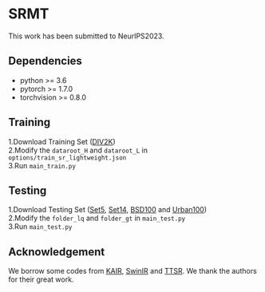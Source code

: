 # SRMT
This work has been submitted to NeurIPS2023.

Dependencies
--
* python >= 3.6
* pytorch >= 1.7.0
* torchvision >= 0.8.0

Training
--
1.Download Training Set ([DIV2K](https://data.vision.ee.ethz.ch/cvl/DIV2K/))    
2.Modify the ``dataroot_H`` and ``dataroot_L`` in ``options/train_sr_lightweight.json``  
3.Run ``main_train.py``  

Testing
--
1.Download Testing Set ([Set5](https://uofi.box.com/shared/static/kfahv87nfe8ax910l85dksyl2q212voc.zip), [Set14](https://uofi.box.com/shared/static/igsnfieh4lz68l926l8xbklwsnnk8we9.zip), [BSD100](https://uofi.box.com/shared/static/qgctsplb8txrksm9to9x01zfa4m61ngq.zip) and [Urban100](https://uofi.box.com/shared/static/65upg43jjd0a4cwsiqgl6o6ixube6klm.zip))  
2.Modify the ``folder_lq`` and ``folder_gt`` in ``main_test.py``  
3.Run ``main_test.py``  

Acknowledgement
--
We borrow some codes from [KAIR](https://github.com/cszn/KAIR), [SwinIR](https://github.com/JingyunLiang/SwinIR) and [TTSR](https://github.com/researchmm/TTSR). We thank the authors for their great work.
